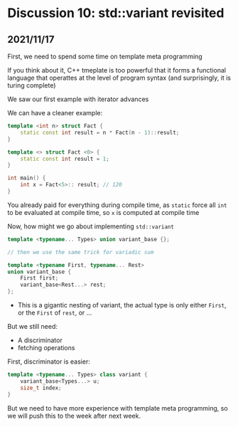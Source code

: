 # Discussion 10: std::variant revisited

## 2021/11/17

First, we need to spend some time on template meta programming

If you think about it, C++ tmeplate is too powerful that it forms a functional language that operattes at the level of program syntax (and surprisingly, it is turing complete)

We saw our first example with iterator advances

We can have a cleaner example:
```C++
template <int n> struct Fact {
	static const int result = n * Fact(n - 1)::result;
}

template <> struct Fact <0> {
	static const int result = 1;
}

int main() {
	int x = Fact<5>:: result; // 120
}
```

You already paid for everything during compile time, as `static` force all `int` to be evaluated at compile time, so `x` is computed at compile time

Now, how might we go about implementing `std::variant`

```C++
template <typename... Types> union variant_base {};

// then we use the same trick for variadic sum

template <typename First, typename... Rest> 
union variant_base {
	First first;
	variant_base<Rest...> rest;
};
```
- This is a gigantic nesting of variant, the actual type is only either `First`, or the `First` of `rest`, or ...

But we still need:
- A discriminator
- fetching operations

First, discriminator is easier:
```C++
template <typename... Types> class variant {
	variant_base<Types...> u;
	size_t index;
}

```

But we need to have more experience with template meta programming, so we will push this to the week after next week.

